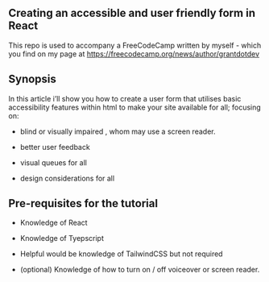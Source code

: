 ## Creating an accessible and user friendly form in React

This repo is used to accompany a FreeCodeCamp written by myself - which you find on my page at https://freecodecamp.org/news/author/grantdotdev

## Synopsis

In this article i’ll show you how to create a user form that utilises basic accessibility features within html to make your site available for all; focusing on:

- blind or visually impaired , whom may use a screen reader.

- better user feedback

- visual queues for all

- design considerations for all

## Pre-requisites for the tutorial

- Knowledge of React
- Knowledge of Tyepscript
- Helpful would be knowledge of TailwindCSS but not required

- (optional) Knowledge of how to turn on / off voiceover or screen reader.

